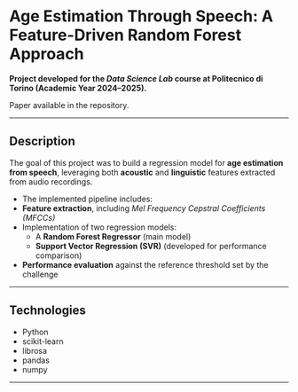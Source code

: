 # Age Estimation Through Speech: A Feature-Driven Random Forest Approach

**Project developed for the _Data Science Lab_ course at Politecnico di Torino (Academic Year 2024–2025).**

Paper available in the repository.

---

## Description

The goal of this project was to build a regression model for **age estimation from speech**, leveraging both **acoustic** and **linguistic** features extracted from audio recordings.

- The implemented pipeline includes:
- **Feature extraction**, including *Mel Frequency Cepstral Coefficients (MFCCs)*  
- Implementation of two regression models:
  - A **Random Forest Regressor** (main model)  
  - **Support Vector Regression (SVR)** (developed for performance comparison)
- **Performance evaluation** against the reference threshold set by the challenge

---

## Technologies
- Python  
- scikit-learn
- librosa  
- pandas  
- numpy

---
